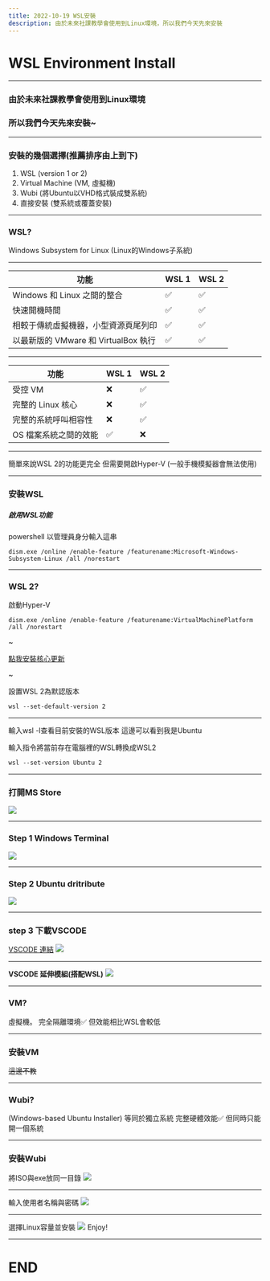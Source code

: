 ```yaml
---
title: 2022-10-19 WSL安裝
description: 由於未來社課教學會使用到Linux環境，所以我們今天先來安裝
---
```


WSL Environment Install
===

---

### 由於未來社課教學會使用到Linux環境
### 所以我們今天先來安裝~

----

### 安裝的幾個選擇(推薦排序由上到下)
1. WSL (version 1 or 2)
2. Virtual Machine (VM, 虛擬機)
3. Wubi (將Ubuntu以VHD格式裝成雙系統)
4. 直接安裝 (雙系統或覆蓋安裝)

---

### WSL?
Windows Subsystem for Linux
(Linux的Windows子系統)

----

|功能 | WSL 1 | WSL 2 |
|---|---|---|
|Windows 和 Linux 之間的整合         |✅|✅|
|快速開機時間                        |✅|✅|
|相較于傳統虛擬機器，小型資源頁尾列印     |✅|✅|
|以最新版的 VMware 和 VirtualBox 執行 |✅|✅|

----

|功能 | WSL 1 | WSL 2 |
|---|---|---|
|受控 VM                            |❌|✅|
|完整的 Linux 核心                   |❌|✅|
|完整的系統呼叫相容性                  |❌|✅|
|OS 檔案系統之間的效能                |✅|❌|

----

簡單來說WSL 2的功能更完全
但需要開啟Hyper-V
(一般手機模擬器會無法使用)

----

### 安裝WSL
##### 啟用WSL功能
powershell 以管理員身分輸入這串
```cmd=
dism.exe /online /enable-feature /featurename:Microsoft-Windows-Subsystem-Linux /all /norestart
```

----

### WSL 2?
啟動Hyper-V
```cmd=
dism.exe /online /enable-feature /featurename:VirtualMachinePlatform /all /norestart
```
~

[點我安裝核心更新](https://wslstorestorage.blob.core.windows.net/wslblob/wsl_update_x64.msi)

~

設置WSL 2為默認版本
```css
wsl --set-default-version 2
```

----

輸入wsl -l查看目前安裝的WSL版本 這邊可以看到我是Ubuntu

輸入指令將當前存在電腦裡的WSL轉換成WSL2
```css
wsl --set-version Ubuntu 2
```

----

### 打開MS Store
![](https://i.imgur.com/YmCiJuK.png)

----

### Step 1 Windows Terminal
![](https://i.imgur.com/9AtgjsS.png)

----

### Step 2 Ubuntu dritribute
![](https://i.imgur.com/u0EikDC.png)

----

### step 3 下載VSCODE
[VSCODE 連結](https://code.visualstudio.com/)
![](https://i.imgur.com/OFTOpcL.png)

----

**VSCODE 延伸模組(搭配WSL)**
![](https://i.imgur.com/RFb6Yq2.png)

---

### VM?
虛擬機。
完全隔離環境✅
但效能相比WSL會較低

----

### 安裝VM
~~這邊不教~~

---

### Wubi?
(Windows-based Ubuntu Installer)
等同於獨立系統
完整硬體效能✅
但同時只能開一個系統

----

### 安裝Wubi
將ISO與exe放同一目錄
![](https://i.imgur.com/K0mYmys.png)

----

輸入使用者名稱與密碼
![](https://i.imgur.com/bpNPZS7.png)

----

選擇Linux容量並安裝
![](https://i.imgur.com/yOyWbLL.png)
Enjoy!

---

# END


